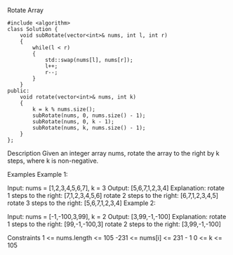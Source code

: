 Rotate Array
```
#include <algorithm>
class Solution {
    void subRotate(vector<int>& nums, int l, int r)
    {
        while(l < r)
        {
            std::swap(nums[l], nums[r]);
            l++;
            r--;
        }
    }
public:
    void rotate(vector<int>& nums, int k)
    {
        k = k % nums.size();
        subRotate(nums, 0, nums.size() - 1);
        subRotate(nums, 0, k - 1);
        subRotate(nums, k, nums.size() - 1);
    }
};
```

Description
Given an integer array nums, rotate the array to the right by k steps, where k is non-negative.

Examples
Example 1:

Input: nums = [1,2,3,4,5,6,7], k = 3
Output: [5,6,7,1,2,3,4]
Explanation:
rotate 1 steps to the right: [7,1,2,3,4,5,6]
rotate 2 steps to the right: [6,7,1,2,3,4,5]
rotate 3 steps to the right: [5,6,7,1,2,3,4]
Example 2:

Input: nums = [-1,-100,3,99], k = 2
Output: [3,99,-1,-100]
Explanation: 
rotate 1 steps to the right: [99,-1,-100,3]
rotate 2 steps to the right: [3,99,-1,-100]

Constraints
1 <= nums.length <= 105
-231 <= nums[i] <= 231 - 1
0 <= k <= 105
